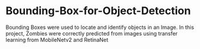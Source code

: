# Bounding-Box-for-Object-Detection
Bounding Boxes were used to locate and identify objects in an Image. In this project, Zombies were correctly predicted from images using transfer learning from MobileNetv2 and RetinaNet

